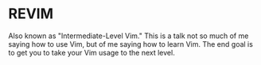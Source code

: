 # REVIM

Also known as "Intermediate-Level Vim." This is a talk not so much of me saying
how to use Vim, but of me saying how to learn Vim. The end goal is to get you to
take your Vim usage to the next level.
